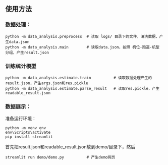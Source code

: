 ## 使用方法

### 数据处理：
```
python -m data_analysis.preprocess  # 读取 logs/ 目录下的文件，清洗数据，产生data.json
python -m data_analysis.main        # 读取data.json，按照 机位-跑道-机型 分组，产生result.json
```

### 训练统计模型
```
python -m data_analysis.estimate.train          # 读取数据处理产生的result.json，产生args.json和res.pickle
python -m data_analysis.estimate.parse_result   # 读取res.pickle，产生readable_result.json
```

### 数据展示：

准备运行环境：

```
python -m venv env
env\Scripts\activate
pip install streamlit
```

首先把result.json和readable_result.json放到demo/目录下，然后
```
streamlit run demo/demo.py          # 产生demo网页
```
